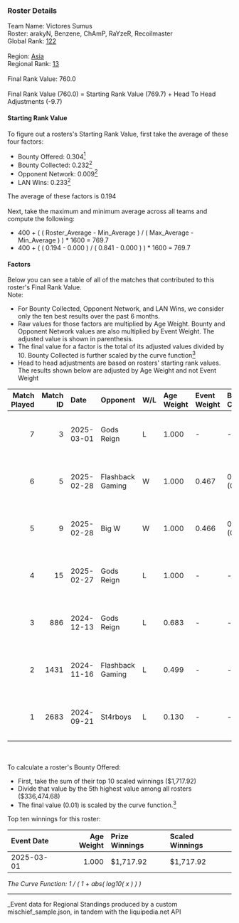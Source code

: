 ### Roster Details<br />
Team Name: Victores Sumus<br />
Roster: arakyN, Benzene, ChAmP, RaYzeR, Recoilmaster<br />
Global Rank: [122](../../standings_global_2025_03_01.md)<br />
<br />
Region: [Asia]( ../../standings_asia_2025_03_01.md)<br />
Regional Rank: [13]( ../../standings_asia_2025_03_01.md)<br />
<br />
Final Rank Value:  760.0<br />
<br />
Final Rank Value (760.0) = Starting Rank Value (769.7) + Head To Head Adjustments (-9.7)<br />

#### Starting Rank Value<br />
To figure out a rosters's Starting Rank Value, first take the average of these four factors:<br />
- Bounty Offered: 0.304[<sup>1</sup>](#table2)
- Bounty Collected: 0.232[<sup>2</sup>](#table1)
- Opponent Network: 0.009[<sup>2</sup>](#table1)
- LAN Wins: 0.233[<sup>2</sup>](#table1)

The average of these factors is 0.194<br />
<br />
Next, take the maximum and minimum average across all teams and compute the following:<br />
- 400 + ( ( Roster_Average - Min_Average ) / ( Max_Average - Min_Average ) ) * 1600 = 769.7
- 400 + ( ( 0.194 - 0.000 ) / ( 0.841 - 0.000 ) ) * 1600 = 769.7


#### Factors<br />
Below you can see a table of all of the matches that contributed to this roster's Final Rank Value.<br />
Note:<br />

- For Bounty Collected, Opponent Network, and LAN Wins, we consider only the ten best results over the past 6 months.
- Raw values for those factors are multiplied by Age Weight. Bounty and Opponent Network values are also multiplied by Event Weight. The adjusted value is shown in parenthesis.
- The final value for a factor is the total of its adjusted values divided by 10. Bounty Collected is further scaled by the curve function[<sup>3</sup>](#curveFunction)
- Head to head adjustments are based on rosters' starting rank values. The results shown below are adjusted by Age Weight and not Event Weight
<span id="table1"></span><br />


| Match Played | Match ID | Date       | Opponent         | W/L | Age Weight | Event Weight | Bounty Collected | Opponent Network | LAN Wins  | H2H Adj. | Roster                                       |
| -: | -: | :- | :- | :- | :- | :- | :- | :- | :- | -: | :- |
|            7 |        3 | 2025-03-01 | Gods Reign       | L   | 1.000      | -            | -                | -                | -         |   -10.50 | arakyN, Benzene, ChAmP, RaYzeR, Recoilmaster |
|            6 |        5 | 2025-02-28 | Flashback Gaming | W   | 1.000      | 0.467        | 0.005 (0.002)    | 0.090 (0.042)    | 1 (1.000) |    16.23 | arakyN, Benzene, ChAmP, RaYzeR, Recoilmaster |
|            5 |        9 | 2025-02-28 | Big W            | W   | 1.000      | 0.466        | 0.005 (0.002)    | 0.093 (0.043)    | 1 (1.000) |    12.60 | arakyN, Benzene, ChAmP, RaYzeR, Recoilmaster |
|            4 |       15 | 2025-02-27 | Gods Reign       | L   | 1.000      | -            | -                | -                | -         |   -10.67 | arakyN, Benzene, ChAmP, RaYzeR, Recoilmaster |
|            3 |      886 | 2024-12-13 | Gods Reign       | L   | 0.683      | -            | -                | -                | -         |    -6.88 | arakyN, Benzene, ChAmP, RaYzeR, Recoilmaster |
|            2 |     1431 | 2024-11-16 | Flashback Gaming | L   | 0.499      | -            | -                | -                | -         |    -7.74 | arakyN, Benzene, ChAmP, RaYzeR, Recoilmaster |
|            1 |     2683 | 2024-09-21 | St4rboys         | L   | 0.130      | -            | -                | -                | -         |    -2.75 | arakyN, Benzene, ChAmP, RaYzeR, Recoilmaster |

<br />
<span id="table2"></span><br />
To calculate a roster's Bounty Offered:<br />

- First, take the sum of their top 10 scaled winnings ($1,717.92)
- Divide that value by the 5th highest value among all rosters ($336,474.68)
- The final value (0.01) is scaled by the curve function.[<sup>3</sup>](#curveFunction)

Top ten winnings for this roster:<br />

| Event Date | Age Weight | Prize Winnings | Scaled Winnings |
| :- | -: | :- | :- |
| 2025-03-01 |      1.000 | $1,717.92      | $1,717.92       |


<span id="curveFunction"></span>_The Curve Function: 1 / ( 1 + abs( log10( x ) ) )_<br />

---
_Event data for Regional Standings produced by a custom mischief_sample.json, in tandem with the liquipedia.net API<br />
